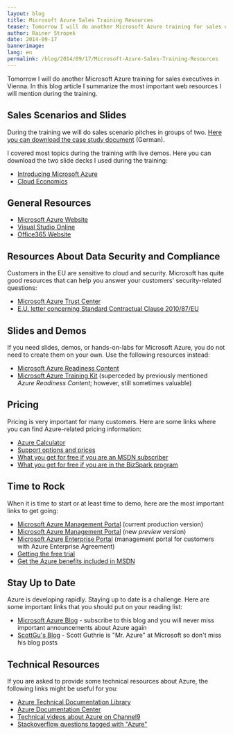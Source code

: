 ```yaml
---
layout: blog
title: Microsoft Azure Sales Training Resources
teaser: Tomorrow I will do another Microsoft Azure training for sales executives in Vienna. In this blog article I summarize the most important web resources I mention during the training.
author: Rainer Stropek
date: 2014-09-17
bannerimage: 
lang: en
permalink: /blog/2014/09/17/Microsoft-Azure-Sales-Training-Resources
---
```


<p xmlns="http://www.w3.org/1999/xhtml">Tomorrow I will do another Microsoft Azure training for sales executives in Vienna. In this blog article I summarize the most important web resources I will mention during the training.</p><h2 xmlns="http://www.w3.org/1999/xhtml">Sales Scenarios and Slides</h2><p xmlns="http://www.w3.org/1999/xhtml">During the training we will do sales scenario pitches in groups of two. <a href="{{site.baseurl}}/content/images/blog/2014/09/Azure Sales Scenario Training.pdf" target="_blank">Here you can download the case study document</a> (German).</p><p xmlns="http://www.w3.org/1999/xhtml">I covered most topics during the training with live demos. Here you can download the two slide decks I used during the training:</p><ul xmlns="http://www.w3.org/1999/xhtml">
  <li>
    <a href="{{site.baseurl}}/content/images/blog/2014/09/Introduction.pdf" target="_blank">Introducing Microsoft Azure</a>
  </li>
  <li>
    <a href="{{site.baseurl}}/content/images/blog/2014/09/Cloud Economics.pdf" target="_blank">Cloud Economics</a>
  </li>
</ul><h2 xmlns="http://www.w3.org/1999/xhtml">General Resources</h2><ul xmlns="http://www.w3.org/1999/xhtml">
  <li>
    <a href="http://azure.microsoft.com" target="_blank">Microsoft Azure Website</a>
  </li>
  <li>
    <a href="http://www.visualstudio.com/" target="_blank">Visual Studio Online</a>
  </li>
  <li>
    <a href="http://office.microsoft.com/" target="_blank">Office365 Website</a>
  </li>
</ul><h2 xmlns="http://www.w3.org/1999/xhtml">Resources About Data Security and Compliance</h2><p xmlns="http://www.w3.org/1999/xhtml">Customers in the EU are sensitive to cloud and security. Microsoft has quite good resources that can help you answer your customers' security-related questions:</p><ul xmlns="http://www.w3.org/1999/xhtml">
  <li>
    <a href="http://azure.microsoft.com/en-us/support/trust-center/" target="_blank">Microsoft Azure Trust Center</a>
  </li>
  <li>
    <a href="http://ec.europa.eu/justice/data-protection/article-29/documentation/other-document/files/2014/20140402_microsoft.pdf" target="_blank">E.U. letter concerning Standard Contractual Clause 2010/87/EU</a>
  </li>
</ul><h2 xmlns="http://www.w3.org/1999/xhtml">Slides and Demos</h2><p xmlns="http://www.w3.org/1999/xhtml">If you need slides, demos, or hands-on-labs for Microsoft Azure, you do not need to create them on your own. Use the following resources instead:</p><ul xmlns="http://www.w3.org/1999/xhtml">
  <li>
    <a href="http://www.microsoft.com/en-us/download/details.aspx?id=8396" target="_blank">Microsoft Azure Readiness Content</a>
  </li>
  <li>
    <a href="https://github.com/Azure-Readiness/MicrosoftAzureTrainingKit" target="_blank">Microsoft Azure Training Kit</a> (superceded by previously mentioned <em>Azure Readiness Content</em>; however, still sometimes valuable)</li>
</ul><h2 xmlns="http://www.w3.org/1999/xhtml">Pricing</h2><p xmlns="http://www.w3.org/1999/xhtml">Pricing is very important for many customers. Here are some links where you can find Azure-related pricing information:</p><ul xmlns="http://www.w3.org/1999/xhtml">
  <li>
    <a href="http://azure.microsoft.com/en-us/pricing/calculator/" target="_blank">Azure Calculator</a>
  </li>
  <li>
    <a href="http://azure.microsoft.com/en-us/pricing/member-offers/msdn-benefits-details/" target="_blank"></a>
    <a href="http://azure.microsoft.com/en-us/support/plans/" target="_blank">Support options and prices</a>
  </li>
  <li>
    <a href="http://azure.microsoft.com/en-us/support/plans/" target="_blank"></a>
    <a href="http://azure.microsoft.com/en-us/pricing/member-offers/msdn-benefits-details/">What you get for free if you are an MSDN subscriber</a>
  </li>
  <li>
    <a href="http://azure.microsoft.com/en-us/offers/ms-azr-0064p/" target="_blank">What you get for free if you are in the BizSpark program</a>
  </li>
</ul><h2 xmlns="http://www.w3.org/1999/xhtml">Time to Rock</h2><p xmlns="http://www.w3.org/1999/xhtml">When it is time to start or at least time to demo, here are the most important links to get going:</p><ul xmlns="http://www.w3.org/1999/xhtml">
  <li>
    <a href="https://manage.windowsazure.com" target="_blank">Microsoft Azure Management Portal</a> (current production version)</li>
  <li>
    <a href="https://portal.azure.com" target="_blank">Microsoft Azure Management Portal</a> (new <em>preview</em> version)</li>
  <li>
    <a href="https://ea.windowsazure.com" target="_blank">Microsoft Azure Enterprise Portal</a> (management portal for customers with Azure Enterprise Agreement)</li>
  <li>
    <a href="http://azure.microsoft.com/en-us/pricing/free-trial/" target="_blank">Getting the free trial</a>
  </li>
  <li>
    <a href="http://azure.microsoft.com/en-us/pricing/member-offers/msdn-benefits/" target="_blank">Get the Azure benefits included in MSDN</a>
  </li>
</ul><h2 xmlns="http://www.w3.org/1999/xhtml">Stay Up to Date</h2><p xmlns="http://www.w3.org/1999/xhtml">Azure is developing rapidly. Staying up to date is a challenge. Here are some important links that you should put on your reading list:</p><ul xmlns="http://www.w3.org/1999/xhtml">
  <li>
    <a href="http://azure.microsoft.com/blog/" target="_blank">Microsoft Azure Blog</a> - subscribe to this blog and you will never miss important announcements about Azure again</li>
  <li>
    <a href="http://weblogs.asp.net/scottgu" target="_blank">ScottGu's Blog</a> - Scott Guthrie is "Mr. Azure" at Microsoft so don't miss his blog posts</li>
</ul><h2 xmlns="http://www.w3.org/1999/xhtml">Technical Resources</h2><p xmlns="http://www.w3.org/1999/xhtml">If you are asked to provide some technical resources about Azure, the following links might be useful for you:</p><ul xmlns="http://www.w3.org/1999/xhtml">
  <li>
    <a href="http://msdn.microsoft.com/en-us/library/azure/ux/develop/dn578280.aspx" target="_blank">Azure Technical Documentation Library</a>
  </li>
  <li>
    <a href="http://azure.microsoft.com/en-us/documentation/" target="_blank">Azure Documentation Center</a>
  </li>
  <li>
    <a href="https://channel9.msdn.com/Search?term=Azure" target="_blank">Technical videos about Azure on Channel9</a>
  </li>
  <li>
    <a href="http://stackoverflow.com/questions/tagged/azure" target="_blank">Stackoverflow questions tagged with "Azure"</a>
  </li>
</ul>